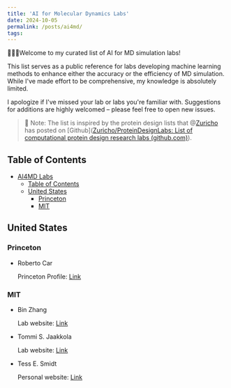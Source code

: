 ```yaml
---
title: 'AI for Molecular Dynamics Labs'
date: 2024-10-05
permalink: /posts/ai4md/
tags:
---
```



🤗🤗🤗Welcome to my curated list of AI for MD simulation labs! 

This list serves as a public reference for labs developing machine learning methods to enhance either the accuracy or the efficiency of MD simulation. While I've made effort to be comprehensive, my knowledge is absolutely limited. 

I apologize if I've missed your lab or labs you're familiar with. Suggestions for additions are highly welcomed – please feel free to open new issues.

> 📝 Note: The list is inspired by the protein design lists that @[Zuricho](https://github.com/Zuricho) has posted on [Github]([Zuricho/ProteinDesignLabs: List of computational protein design research labs (github.com)](https://github.com/Zuricho/ProteinDesignLabs/tree/main)).

## Table of Contents

* [AI4MD Labs](#AI-for-MD-labs)
  * [Table of Contents](#table-of-contents)
  * [United States](#united-states)
    * [Princeton](#Princeton)
    * [MIT](#mit)

## United States

### Princeton

* Roberto Car

  Princeton Profile: [Link](https://chemistry.princeton.edu/faculty-research/faculty/roberto-car/)


### MIT

* Bin Zhang

  Lab website: [Link](https://zhanggroup.mit.edu/team.html)

* Tommi S. Jaakkola

  Lab website: [Link](https://people.csail.mit.edu/tommi/people.html)

* Tess E. Smidt

  Personal website: [Link](https://blondegeek.github.io/)
